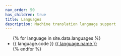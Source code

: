 ```yaml
---
nav_order: 50
has_children: true
title: Languages
description: Machine translation language support
---
```


<ul>
{% for language in site.data.languages %}
  <li>
    {{ language.code }} <a href="/{{ language.name | slugify }}">
      {{ language.name }}
    </a>
  </li>
{% endfor %}
</ul>
